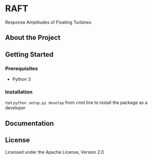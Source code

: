 # RAFT
Response Amplitudes of Floating Turbines

## About the Project

## Getting Started

### Prerequisites

- Python 3

### Installation

run ```python setup.py develop``` from cmd line to install the package as a developer

## Documentation

## License
Licensed under the Apache License, Version 2.0
